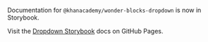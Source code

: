 Documentation for `@khanacademy/wonder-blocks-dropdown` is now in Storybook.

Visit the [Dropdown
Storybook](https://khan.github.io/wonder-blocks/?path=/docs/dropdown) docs on
GitHub Pages.
